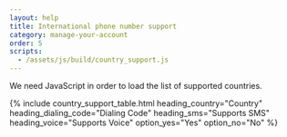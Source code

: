```yaml
---
layout: help
title: International phone number support
category: manage-your-account
order: 5
scripts:
  - /assets/js/build/country_support.js
---
```


<noscript>
  We need JavaScript in order to load the list of supported countries.
</noscript>

{% include country_support_table.html
           heading_country="Country"
           heading_dialing_code="Dialing Code"
           heading_sms="Supports SMS"
           heading_voice="Supports Voice"
           option_yes="Yes"
           option_no="No" %}
